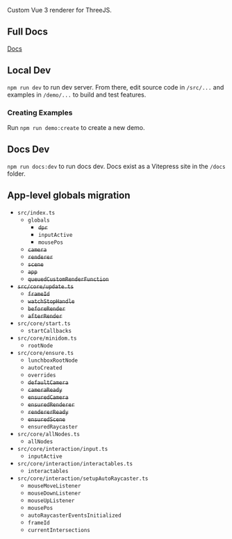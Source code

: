 Custom Vue 3 renderer for ThreeJS.

## Full Docs

[Docs](//docs.lunchboxjs.com)

## Local Dev

`npm run dev` to run dev server. From there, edit source code in `/src/...` and examples in `/demo/...` to build and test features.

### Creating Examples

Run `npm run demo:create` to create a new demo.

## Docs Dev

`npm run docs:dev` to run docs dev. Docs exist as a Vitepress site in the `/docs` folder.

## App-level globals migration

-   `src/index.ts`
    -   `globals`
        -   ~~`dpr`~~
        -   `inputActive`
        -   `mousePos`
    -   ~~`camera`~~
    -   ~~`renderer`~~
    -   ~~`scene`~~
    -   ~~`app`~~
    -   ~~`queuedCustomRenderFunction`~~
-   ~~`src/core/update.ts`~~
    -   ~~`frameId`~~
    -   ~~`watchStopHandle`~~
    -   ~~`beforeRender`~~
    -   ~~`afterRender`~~
-   `src/core/start.ts`
    -   `startCallbacks`
-   `src/core/minidom.ts`
    -   `rootNode`
-   `src/core/ensure.ts`
    -   `lunchboxRootNode`
    -   `autoCreated`
    -   `overrides`
    -   ~~`defaultCamera`~~
    -   ~~`cameraReady`~~
    -   ~~`ensuredCamera`~~
    -   ~~`ensuredRenderer`~~
    -   ~~`rendererReady`~~
    -   ~~`ensuredScene`~~
    -   `ensuredRaycaster`
-   `src/core/allNodes.ts`
    -   `allNodes`
-   `src/core/interaction/input.ts`
    -   `inputActive`
-   `src/core/interaction/interactables.ts`
    -   `interactables`
-   `src/core/interaction/setupAutoRaycaster.ts`
    -   `mouseMoveListener`
    -   `mouseDownListener`
    -   `mouseUpListener`
    -   `mousePos`
    -   `autoRaycasterEventsInitialized`
    -   `frameId`
    -   `currentIntersections`
